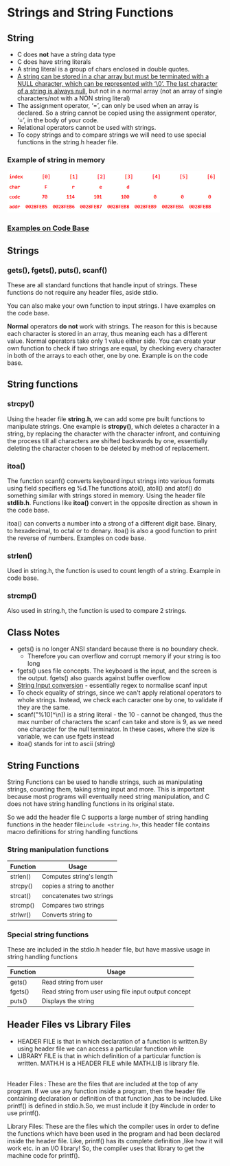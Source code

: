# Strings and String Functions

## String

* C does **not** have a string data type
* C does have string literals
* A string literal is a group of chars enclosed in double quotes.
* [A string can be stored in a char array but must be terminated with a NULL character, which can be represented with ‘\0’. The last character of a string is always null](https://stackoverflow.com/questions/20161921/null-byte-and-arrays-in-c), but not in a normal array (not an array of single characters/not with a NON string literal)
* The assignment operator, ‘=’, can only be used when an array is declared. So a string cannot be copied using the assignment operator, ‘=’, in the body of your code.
* Relational operators cannot be used with strings.
* To copy strings and to compare strings we will need to use special functions in the string.h header file.

### Example of string in memory

![](<../../../../../.gitbook/assets/image (11).png>)

### [Examples on Code Base](https://adnantech.gitbook.io/code/code/c/arrays)

## Strings

### gets(), fgets(), puts(), scanf()

These are all standard functions that handle input of strings. These functions do not require any header files, aside stdio.&#x20;

You can also make your own function to input strings. I have examples on the code base.

**Normal** operators **do not** work with strings. The reason for this is because each character is stored in an array, thus meaning each has a different value. Normal operators take only 1 value either side. You can create your own function to check if two strings are equal, by checking every character in both of the arrays to each other, one by one. Example is on the code base.

## String functions

### strcpy()

Using the header file **string.h**, we can add some pre built functions to manipulate strings. One example is **strcpy()**, which deletes a character in a string, by replacing the character with the character infront, and contuining the process till all characters are shifted backwards by one, essentially deleting the character chosen to be deleted by method of replacement.

### itoa()

The function scanf() converts keyboard input strings into various formats using field specifiers eg %d.The functions atoi(), atoll() and atof() do something similar with strings stored in memory. Using the header file **stdlib.h**. Functions like **itoa()** convert in the opposite direction as shown in the code base.

itoa() can converts a number into a strong of a different digit base. Binary, to hexadecimal, to octal or to denary. itoa() is also a good function to print the reverse of numbers. Examples on code base.

### strlen()

Used in string.h, the function is used to count length of a string. Example in code base.

### strcmp()

Also used in string.h, the function is used to compare 2 strings.

## Class Notes

* gets() is no longer ANSI standard because there is no boundary check.
  * Therefore you can overflow and corrupt memory if your string is too long
* fgets() uses file concepts. The keyboard is the input, and the screen is the output. fgets() also guards against buffer overflow
* [String Input conversion](http://www.gnu.org/software/libc/manual/html\_node/String-Input-Conversions.html) - essentially regex to normalise scanf input
* To check equality of strings, since we can't apply relational operators to whole strings. Instead, we check each caracter one by one, to validate if they are the same.
* scanf("%10\[^\n]) is a string literal - the 10 - cannot be changed, thus the max number of characters the scanf can take and store is 9, as we need one character for the null terminator. In these cases, where the size is variable, we can use fgets instead
* itoa() stands for int to ascii (string)

## String Functions

String Functions can be used to handle strings, such as manipulating strings, counting them, taking string input and more. This is important because most programs will eventually need string manipulation, and C does not have string handling functions in its original state.

So we add the header file  C supports a large number of string handling functions in the header file`include <string.h>`, this header file contains macro definitions for string handling functions

### String manipulation functions

| Function | Usage                      |
| -------- | -------------------------- |
| strlen() | Computes string's length   |
| strcpy() | copies a string to another |
| strcat() | concatenates two strings   |
| strcmp() | Compares two strings       |
| strlwr() | Converts string to         |

### Special string functions

These are included in the stdio.h header file, but have massive usage in string handling functions

| Function | Usage                                                 |
| -------- | ----------------------------------------------------- |
| gets()   | Read string from user                                 |
| fgets()  | Read string from user using file input output concept |
| puts()   | Displays the string                                   |

## Header Files vs Library Files

* HEADER FILE is that in which declaration of a function is written.By using header file we can access a particular function while
* LIBRARY FILE is that in which definition of a particular function is written. MATH.H is a HEADER FILE while MATH.LIB is library file.

\
Header Files : These are the files that are included at the top of any program. If we use any function inside a program, then the header file containing declaration or definition of that function ,has to be included. Like printf() is defined in stdio.h.So, we must include it (by #include in order to use printf().

Library Files: These are the files which the compiler uses in order to define the functions which have been used in the program and had been declared inside the header file. Like, printf() has its complete definition ,like how it will work etc. in an I/O library! So, the compiler uses that library to get the machine code for printf().
